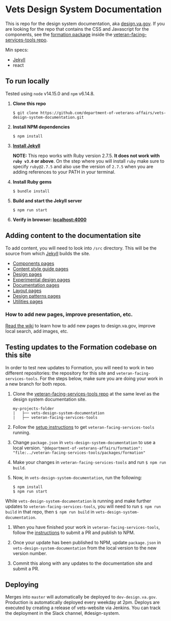 # Vets Design System Documentation

This is repo for the design system documentation, aka [design.va.gov](https://design.va.gov). If you are looking for the repo that contains the CSS and Javascript for the components, see the [formation package](https://github.com/department-of-veterans-affairs/veteran-facing-services-tools/tree/master/packages/formation) inside the [veteran-facing-services-tools repo](https://github.com/department-of-veterans-affairs/veteran-facing-services-tools).

Min specs:

- [Jekyll](http://jekyllrb.com)
- react

## To run locally

Tested using `node` v14.15.0 and `npm` v6.14.8.

1. **Clone this repo**

   ```
   $ git clone https://github.com/department-of-veterans-affairs/vets-design-system-documentation.git
   ```

1. **Install NPM dependencies**

   ```
   $ npm install
   ```

1. **[Install Jekyll](https://jekyllrb.com/docs/installation/)**

   **NOTE:** This repo works with Ruby version 2.7.5. **It does not work with `ruby v3.0` or above**. On the step where you will install `ruby` make sure to specify `ruby@2.7.5` and also use the version of `2.7.5` when you are adding references to your PATH in your terminal.

1. **Install Ruby gems**

   ```
   $ bundle install
   ```

1. **Build and start the Jekyll server**

   ```
   $ npm run start
   ```

1. **Verify in browser: [localhost:4000](http://localhost:4000/)**

## Adding content to the documentation site

To add content, you will need to look into `/src` directory. This will be the source from which [Jekyll](http://jekyllrb.com) builds the site.

- [Components pages](https://github.com/department-of-veterans-affairs/vets-design-system-documentation/tree/master/src/_components)
- [Content style guide pages](https://github.com/department-of-veterans-affairs/vets-design-system-documentation/tree/master/src/_content-style-guide)
- [Design pages](https://github.com/department-of-veterans-affairs/vets-design-system-documentation/tree/master/src/_design)
- [Experimental design pages](https://github.com/department-of-veterans-affairs/vets-design-system-documentation/tree/master/src/_experimental-design)
- [Documentation pages](https://github.com/department-of-veterans-affairs/vets-design-system-documentation/tree/master/src/_documentation)
- [Layout pages](https://github.com/department-of-veterans-affairs/vets-design-system-documentation/tree/master/src/_layout)
- [Design patterns pages](https://github.com/department-of-veterans-affairs/vets-design-system-documentation/tree/master/src/_patterns)
- [Utilities pages](https://github.com/department-of-veterans-affairs/vets-design-system-documentation/tree/master/src/_utilities)

### How to add new pages, improve presentation, etc.

[Read the wiki](https://github.com/department-of-veterans-affairs/vets-design-system-documentation/wiki) to learn how to add new pages to design.va.gov, improve local search, add images, etc.

## Testing updates to the Formation codebase on this site

In order to test new updates to Formation, you will need to work in two different repositories: the repository for this site and `veteran-facing-services-tools`. For the steps below, make sure you are doing your work in a new branch for both repos.

1. Clone the [veteran-facing-services-tools repo](https://github.com/department-of-veterans-affairs/veteran-facing-services-tools) at the same level as the design system documentation site.

   ```
   my-projects-folder
   |   ├── vets-design-system-documentation
   |   ├── veteran-facing-services-tools
   ```

1. Follow the [setup instructions](https://github.com/department-of-veterans-affairs/veteran-facing-services-tools#setup) to get `veteran-facing-services-tools` running.

1. Change `package.json` in `vets-design-system-documentation` to use a local version. `"@department-of-veterans-affairs/formation": "file:../veteran-facing-services-tools/packages/formation"`

1. Make your changes in `veteran-facing-services-tools` and run `$ npm run build`.

1. Now, in `vets-design-system-documentation`, run the following:

   ```
   $ npm install
   $ npm run start
   ```

While `vets-design-system-documentation` is running and make further updates to `veteran-facing-services-tools`, you will need to run `$ npm run build` in that repo, then `$ npm run build` in `vets-design-system-documentation`.

1. When you have finished your work in `veteran-facing-services-tools`, follow the [instructions](https://github.com/department-of-veterans-affairs/veteran-facing-services-tools#publishing-module-to-npm) to submit a PR and publish to NPM.

1. Once your update has been published to NPM, update `package.json` in `vets-design-system-documentation` from the local version to the new version number.

1. Commit this along with any updates to the documentation site and submit a PR.

## Deploying

Merges into `master` will automatically be deployed to `dev-design.va.gov`. Production is automatically deployed every weekday at 2pm. Deploys are executed by creating a release of vets-website via Jenkins. You can track the deployment in the Slack channel, #design-system.
